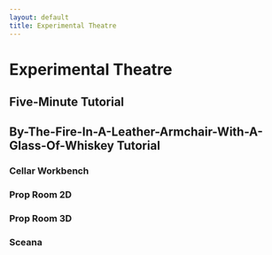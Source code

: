 ```yaml
---
layout: default
title: Experimental Theatre
---
```


# Experimental Theatre

## Five-Minute Tutorial

## By-The-Fire-In-A-Leather-Armchair-With-A-Glass-Of-Whiskey Tutorial

### Cellar Workbench

### Prop Room 2D

### Prop Room 3D

### Sceana